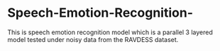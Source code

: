 # Speech-Emotion-Recognition-
This is speech emotion recognition model which is a parallel 3 layered model tested under noisy data from the RAVDESS dataset.
